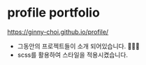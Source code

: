 # profile portfolio
https://ginny-choi.github.io/profile/

* 그동안의 프로젝트들이 소개 되어있습니다. 👩🏻‍💻
* scss를 활용하여 스타일을 적용시켰습니다. 

